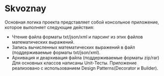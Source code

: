 # Skvoznay
Основная логика проекта представляет собой консольное приложение, которое выполняет следующие действия:
* Чтение файла форматы txt/json/xml и парсинг из этих файлов математических выражений.
* Запись вычисленных математических выражений в файл (поддерживаемые форматы txt/json/xml).
* Архивация и деархивация файла (поддерживаемые форматы zip/rar)
Для основных классов написаны Unit-Тесты.
Приложение реализовано с использованием Design Patterns(Decorator и Builder).
